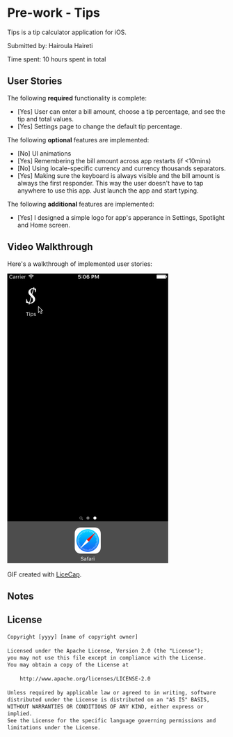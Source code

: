 # Pre-work - Tips

Tips is a tip calculator application for iOS.

Submitted by: Hairoula Haireti

Time spent: 10 hours spent in total

## User Stories

The following **required** functionality is complete:

* [Yes] User can enter a bill amount, choose a tip percentage, and see the tip and total values.
* [Yes] Settings page to change the default tip percentage.

The following **optional** features are implemented:
* [No] UI animations
* [Yes] Remembering the bill amount across app restarts (if <10mins)
* [No] Using locale-specific currency and currency thousands separators.
* [Yes] Making sure the keyboard is always visible and the bill amount is always the first responder. This way the user doesn't have to tap anywhere to use this app. Just launch the app and start typing.

The following **additional** features are implemented:

- [Yes] I designed a simple logo for app's apperance in Settings, Spotlight and Home screen.

## Video Walkthrough 

Here's a walkthrough of implemented user stories:

<img src='https://raw.githubusercontent.com/Ghayrulla/Tips/master/Tips.gif' title='Video Walkthrough' width='' alt='Video Walkthrough' />

GIF created with [LiceCap](http://www.cockos.com/licecap/).

## Notes

## License

    Copyright [yyyy] [name of copyright owner]

    Licensed under the Apache License, Version 2.0 (the "License");
    you may not use this file except in compliance with the License.
    You may obtain a copy of the License at

        http://www.apache.org/licenses/LICENSE-2.0

    Unless required by applicable law or agreed to in writing, software
    distributed under the License is distributed on an "AS IS" BASIS,
    WITHOUT WARRANTIES OR CONDITIONS OF ANY KIND, either express or implied.
    See the License for the specific language governing permissions and
    limitations under the License.
